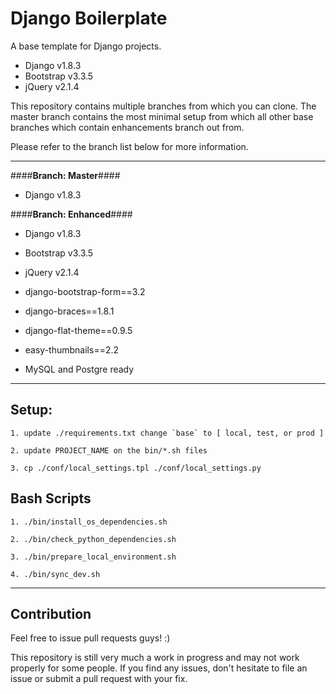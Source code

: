 Django Boilerplate
==================

A base template for Django projects.

- Django v1.8.3
- Bootstrap v3.3.5
- jQuery v2.1.4

This repository contains multiple branches from which you can clone. The master branch contains the most minimal setup from which all other base branches which contain enhancements branch out from.

Please refer to the branch list below for more information.


------------


####**Branch: Master**####
- Django v1.8.3

####**Branch: Enhanced**####
- Django v1.8.3
- Bootstrap v3.3.5
- jQuery v2.1.4

- django-bootstrap-form==3.2
- django-braces==1.8.1
- django-flat-theme==0.9.5
- easy-thumbnails==2.2

- MySQL and Postgre ready


-----------


Setup:
------

    1. update ./requirements.txt change `base` to [ local, test, or prod ]

    2. update PROJECT_NAME on the bin/*.sh files

    3. cp ./conf/local_settings.tpl ./conf/local_settings.py

Bash Scripts
------------

    1. ./bin/install_os_dependencies.sh

    2. ./bin/check_python_dependencies.sh

    3. ./bin/prepare_local_environment.sh

    4. ./bin/sync_dev.sh


-----------


Contribution
------------

Feel free to issue pull requests guys! :)

This repository is still very much a work in progress and may not work properly for some people. If you find any issues, don't hesitate to file an issue or submit a pull request with your fix.
